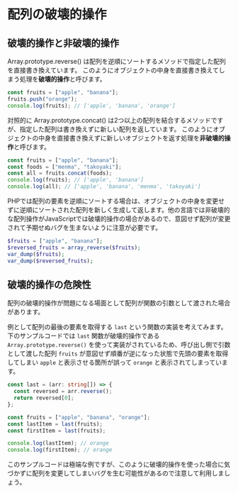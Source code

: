 # 配列の破壊的操作

## 破壊的操作と非破壊的操作

Array.prototype.reverse() は配列を逆順にソートするメソッドで指定した配列を直接書き換えています。
このようにオブジェクトの中身を直接書き換えてしまう処理を**破壊的操作**と呼びます。

```javascript
const fruits = ["apple", "banana"];
fruits.push("orange");
console.log(fruits); // ['apple', 'banana', 'orange']
```

対照的に Array.prototype.concat() は2つ以上の配列を結合するメソッドですが、指定した配列は書き換えずに新しい配列を返しています。
このようにオブジェクトの中身を直接書き換えずに新しいオブジェクトを返す処理を**非破壊的操作**と呼びます。

```javascript
const fruits = ["apple", "banana"];
const foods = ["menma", "takoyaki"];
const all = fruits.concat(foods);
console.log(fruits); // ['apple', 'banana']
console.log(all); // ['apple', 'banana', 'menma', 'takoyaki']
```

PHPでは配列の要素を逆順にソートする場合は、オブジェクトの中身を変更せずに逆順にソートされた配列を新しく生成して返します。他の言語では非破壊的な配列操作がJavaScriptでは破壊的操作の場合があるので、意図せず配列が変更されて予期せぬバグを生まないように注意が必要です。

```php
$fruits = ["apple", "banana"];
$reversed_fruits = array_reverse($fruits);
var_dump($fruits);
var_dump($reversed_fruits);
```

## 破壊的操作の危険性

配列の破壊的操作が問題になる場面として配列が関数の引数として渡された場合があります。

例として配列の最後の要素を取得する `last` という関数の実装を考えてみます。
下のサンプルコードでは `last` 関数が破壊的操作である `Array.prototype.reverse()` を使って実装がされているため、呼び出し側で引数として渡した配列 `fruits` が意図せず順番が逆になった状態で先頭の要素を取得してしまい `apple` と表示させる箇所が誤って `orange` と表示されてしまっています。

```typescript
const last = (arr: string[]) => {
  const reversed = arr.reverse();
  return reversed[0];
};

const fruits = ["apple", "banana", "orange"];
const lastItem = last(fruits);
const firstItem = last(fruits);

console.log(lastItem); // orange
console.log(firstItem); // orange
```

このサンプルコードは極端な例ですが、このように破壊的操作を使った場合に気づかずに配列を変更してしまいバグを生む可能性があるので注意して利用しましょう。
